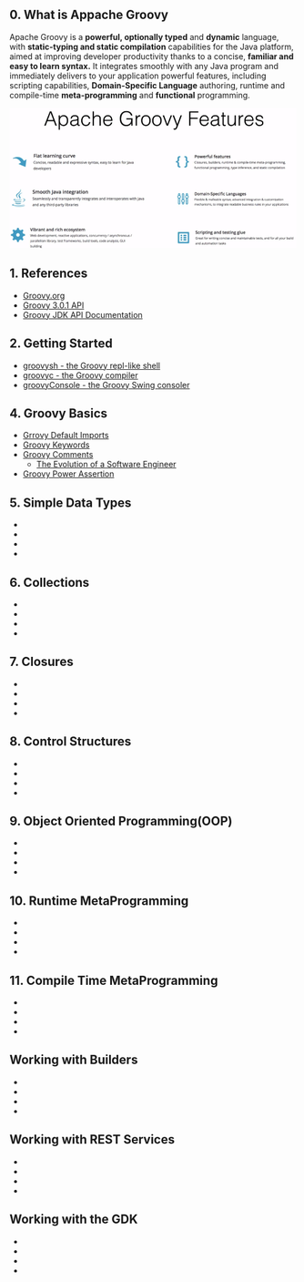 ## 0. What is Appache Groovy
<p>Apache Groovy is a <strong>powerful, optionally typed</strong> and <strong>dynamic</strong> language, with <strong>static-typing and static compilation</strong> capabilities for the Java platform, aimed at improving developer productivity thanks to a concise, <strong>familiar and easy to learn syntax.</strong> It integrates smoothly with any Java program and immediately delivers to your application powerful features, including scripting capabilities, <strong>Domain-Specific Language</strong> authoring, runtime and compile-time <strong>meta-programming</strong> and <strong>functional</strong> programming.</p>

<kbd>
  <img src="https://github.com/Blackdog-Programmer/ApacheGroovyBootstrap/blob/master/reference/overview/groovy_features.png" alt="Groovy Features">
</kbd>


## 1. References
<ul>
  <li><a href="http://groovy-lang.org/">Groovy.org</a></li>
  <li><a href="http://groovy-lang.org/api.html">Groovy 3.0.1 API</a></li>
  <li><a href="http://groovy-lang.org/gdk.html">Groovy JDK API Documentation</a></li>
</ul>


## 2. Getting Started
<ul>
  <li><a href="http://groovy-lang.org/groovysh.html">groovysh - the Groovy repl-like shell</a></li>
  <li><a href="http://groovy-lang.org/groovyc.html">groovyc - the Groovy compiler</a></li>
  <li><a href="http://groovy-lang.org/groovyconsole.html">groovyConsole - the Groovy Swing consoler</a></li>
</ul>
    
    
## 4. Groovy Basics
<ul>
  <li><a href="http://groovy-lang.org/structure.html#_default_imports">Grrovy Default Imports</a></li>
  <li><a href="http://groovy-lang.org/syntax.html#_keywords">Groovy Keywords</a></li>
  <li><a href="http://groovy-lang.org/syntax.html#_single_line_comment">Groovy Comments</a>
    <ul>
      <li><a href="https://medium.com/@webseanhickey/the-evolution-of-a-software-engineer-db854689243#.5zm1hn71e">The Evolution of a Software Engineer</a></li>
    </ul>
  </li>
  <li><a href="http://groovy-lang.org/semantics.html#_power_assertion">Groovy Power Assertion</a></li>
</ul>


## 5. Simple Data Types
<ul>
  <li><a href=""> </a></li>
  <li><a href=""> </a></li>
  <li><a href=""> </a></li>
  <li><a href=""> </a></li>
</ul>


## 6. Collections
<ul>
  <li><a href=""> </a></li>
  <li><a href=""> </a></li>
  <li><a href=""> </a></li>
  <li><a href=""> </a></li>
</ul>


## 7. Closures
<ul>
  <li><a href=""> </a></li>
  <li><a href=""> </a></li>
  <li><a href=""> </a></li>
  <li><a href=""> </a></li>
</ul>


## 8. Control Structures
<ul>
  <li><a href=""> </a></li>
  <li><a href=""> </a></li>
  <li><a href=""> </a></li>
  <li><a href=""> </a></li>
</ul>


## 9. Object Oriented Programming(OOP)
<ul>
  <li><a href=""> </a></li>
  <li><a href=""> </a></li>
  <li><a href=""> </a></li>
  <li><a href=""> </a></li>
</ul>


## 10. Runtime MetaProgramming
<ul>
  <li><a href=""> </a></li>
  <li><a href=""> </a></li>
  <li><a href=""> </a></li>
  <li><a href=""> </a></li>
</ul>


## 11. Compile Time MetaProgramming
<ul>
  <li><a href=""> </a></li>
  <li><a href=""> </a></li>
  <li><a href=""> </a></li>
  <li><a href=""> </a></li>
</ul>


## Working with Builders
<ul>
  <li><a href=""> </a></li>
  <li><a href=""> </a></li>
  <li><a href=""> </a></li>
  <li><a href=""> </a></li>
</ul>


## Working with REST Services
<ul>
  <li><a href=""> </a></li>
  <li><a href=""> </a></li>
  <li><a href=""> </a></li>
  <li><a href=""> </a></li>
</ul>


## Working with the GDK
<ul>
  <li><a href=""> </a></li>
  <li><a href=""> </a></li>
  <li><a href=""> </a></li>
  <li><a href=""> </a></li>
</ul>
